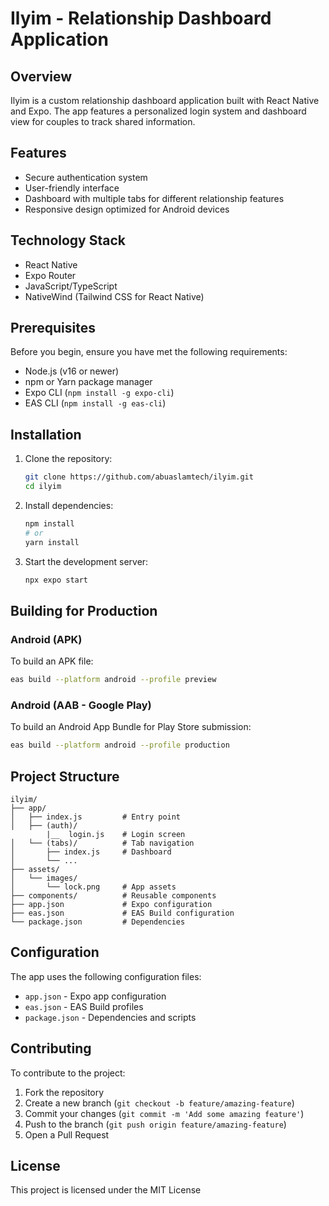 # Ilyim - Relationship Dashboard Application

## Overview

Ilyim is a custom relationship dashboard application built with React Native and Expo. The app features a personalized login system and dashboard view for couples to track shared information.

## Features

- Secure authentication system
- User-friendly interface
- Dashboard with multiple tabs for different relationship features
- Responsive design optimized for Android devices

## Technology Stack

- React Native
- Expo Router
- JavaScript/TypeScript
- NativeWind (Tailwind CSS for React Native)

## Prerequisites

Before you begin, ensure you have met the following requirements:

- Node.js (v16 or newer)
- npm or Yarn package manager
- Expo CLI (`npm install -g expo-cli`)
- EAS CLI (`npm install -g eas-cli`)

## Installation

1. Clone the repository:
   ```bash
   git clone https://github.com/abuaslamtech/ilyim.git
   cd ilyim
   ```

2. Install dependencies:
   ```bash
   npm install
   # or
   yarn install
   ```

3. Start the development server:
   ```bash
   npx expo start
   ```

## Building for Production

### Android (APK)

To build an APK file:

```bash
eas build --platform android --profile preview
```

### Android (AAB - Google Play)

To build an Android App Bundle for Play Store submission:

```bash
eas build --platform android --profile production
```

## Project Structure

```
ilyim/
├── app/
│   ├── index.js         # Entry point
│   ├── (auth)/
        |__  login.js    # Login screen
│   └── (tabs)/          # Tab navigation
│       ├── index.js     # Dashboard
│       └── ...
├── assets/
│   └── images/
│       └── lock.png     # App assets
├── components/          # Reusable components
├── app.json             # Expo configuration
├── eas.json             # EAS Build configuration
└── package.json         # Dependencies
```

## Configuration

The app uses the following configuration files:

- `app.json` - Expo app configuration
- `eas.json` - EAS Build profiles
- `package.json` - Dependencies and scripts

## Contributing

To contribute to the project:

1. Fork the repository
2. Create a new branch (`git checkout -b feature/amazing-feature`)
3. Commit your changes (`git commit -m 'Add some amazing feature'`)
4. Push to the branch (`git push origin feature/amazing-feature`)
5. Open a Pull Request

## License

This project is licensed under the MIT License

